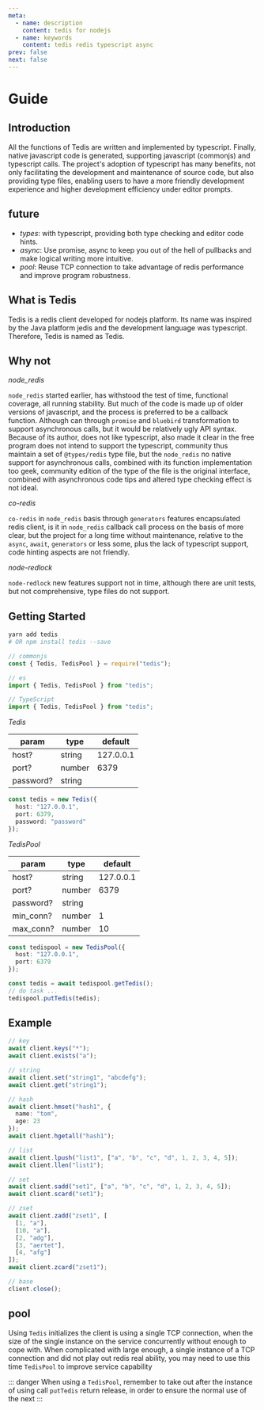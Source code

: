 ```yaml
---
meta:
  - name: description
    content: tedis for nodejs
  - name: keywords
    content: tedis redis typescript async
prev: false
next: false
---
```


# Guide

## Introduction

All the functions of Tedis are written and implemented by typescript. Finally, native javascript code is generated, supporting javascript (commonjs) and typescript calls. The project's adoption of typescript has many benefits, not only facilitating the development and maintenance of source code, but also providing type files, enabling users to have a more friendly development experience and higher development efficiency under editor prompts.

## future

- _types_: with typescript, providing both type checking and editor code hints.
- _async_: Use promise, async to keep you out of the hell of pullbacks and make logical writing more intuitive.
- _pool_: Reuse TCP connection to take advantage of redis performance and improve program robustness.

## What is Tedis

Tedis is a redis client developed for nodejs platform. Its name was inspired by the Java platform jedis and the development language was typescript. Therefore, Tedis is named as Tedis.

## Why not

_node_redis_

`node_redis` started earlier, has withstood the test of time, functional coverage, all running stability. But much of the code is made up of older versions of javascript, and the process is preferred to be a callback function. Although can through `promise` and `bluebird` transformation to support asynchronous calls, but it would be relatively ugly API syntax. Because of its author, does not like typescript, also made it clear in the free program does not intend to support the typescript, community thus maintain a set of `@types/redis` type file, but the `node_redis` no native support for asynchronous calls, combined with its function implementation too geek, community edition of the type of the file is the original interface, combined with asynchronous code tips and altered type checking effect is not ideal.

_co-redis_

`co-redis` in `node_redis` basis through `generators` features encapsulated redis client, is it in `node_redis` callback call process on the basis of more clear, but the project for a long time without maintenance, relative to the `async`, `await`, `generators` or less some, plus the lack of typescript support, code hinting aspects are not friendly.

_node-redlock_

`node-redlock` new features support not in time, although there are unit tests, but not comprehensive, type files do not support.

## Getting Started

```bash
yarn add tedis
# OR npm install tedis --save
```

```ts
// commonjs
const { Tedis, TedisPool } = require("tedis");

// es
import { Tedis, TedisPool } from "tedis";

// TypeScript
import { Tedis, TedisPool } from "tedis";
```

_Tedis_

| param     | type   | default   |
| --------- | ------ | --------- |
| host?     | string | 127.0.0.1 |
| port?     | number | 6379      |
| password? | string |           |

```ts
const tedis = new Tedis({
  host: "127.0.0.1",
  port: 6379,
  password: "password"
});
```

_TedisPool_

| param     | type   | default   |
| --------- | ------ | --------- |
| host?     | string | 127.0.0.1 |
| port?     | number | 6379      |
| password? | string |           |
| min_conn? | number | 1         |
| max_conn? | number | 10        |

```ts
const tedispool = new TedisPool({
  host: "127.0.0.1",
  port: 6379
});

const tedis = await tedispool.getTedis();
// do task ...
tedispool.putTedis(tedis);
```

## Example

```ts
// key
await client.keys("*");
await client.exists("a");

// string
await client.set("string1", "abcdefg");
await client.get("string1");

// hash
await client.hmset("hash1", {
  name: "tom",
  age: 23
});
await client.hgetall("hash1");

// list
await client.lpush("list1", ["a", "b", "c", "d", 1, 2, 3, 4, 5]);
await client.llen("list1");

// set
await client.sadd("set1", ["a", "b", "c", "d", 1, 2, 3, 4, 5]);
await client.scard("set1");

// zset
await client.zadd("zset1", [
  [1, "a"],
  [10, "a"],
  [2, "adg"],
  [3, "aertet"],
  [4, "afg"]
]);
await client.zcard("zset1");

// base
client.close();
```

## pool

Using `Tedis` initializes the client is using a single TCP connection, when the size of the single instance on the service concurrently without enough to cope with. When complicated with large enough, a single instance of a TCP connection and did not play out redis real ability, you may need to use this time `TedisPool` to improve service capability

::: danger
When using a `TedisPool`, remember to take out after the instance of using call `putTedis` return release, in order to ensure the normal use of the next
:::
